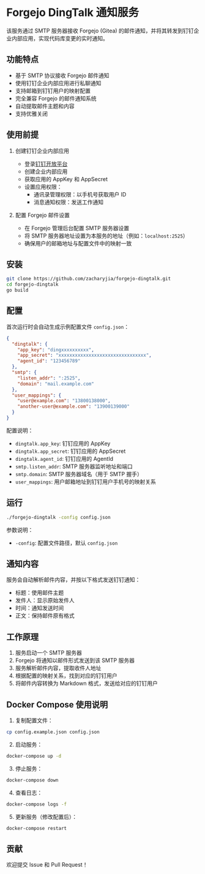 # Forgejo DingTalk 通知服务

该服务通过 SMTP 服务器接收 Forgejo (Gitea) 的邮件通知，并将其转发到钉钉企业内部应用，实现代码库变更的实时通知。

## 功能特点

- 基于 SMTP 协议接收 Forgejo 邮件通知
- 使用钉钉企业内部应用进行私聊通知
- 支持邮箱到钉钉用户的映射配置
- 完全兼容 Forgejo 的邮件通知系统
- 自动提取邮件主题和内容
- 支持优雅关闭

## 使用前提

1. 创建钉钉企业内部应用
   - 登录[钉钉开放平台](https://open.dingtalk.com/)
   - 创建企业内部应用
   - 获取应用的 AppKey 和 AppSecret
   - 设置应用权限：
     - 通讯录管理权限：以手机号获取用户 ID
     - 消息通知权限：发送工作通知

2. 配置 Forgejo 邮件设置
   - 在 Forgejo 管理后台配置 SMTP 服务器设置
   - 将 SMTP 服务器地址设置为本服务的地址（例如：`localhost:2525`）
   - 确保用户的邮箱地址与配置文件中的映射一致

## 安装

```bash
git clone https://github.com/zacharyjia/forgejo-dingtalk.git
cd forgejo-dingtalk
go build
```

## 配置

首次运行时会自动生成示例配置文件 `config.json`：

```json
{
  "dingtalk": {
    "app_key": "dingxxxxxxxxxx",
    "app_secret": "xxxxxxxxxxxxxxxxxxxxxxxxxxxxxxxx",
    "agent_id": "123456789"
  },
  "smtp": {
    "listen_addr": ":2525",
    "domain": "mail.example.com"
  },
  "user_mappings": {
    "user@example.com": "13800138000",
    "another-user@example.com": "13900139000"
  }
}
```

配置说明：
- `dingtalk.app_key`: 钉钉应用的 AppKey
- `dingtalk.app_secret`: 钉钉应用的 AppSecret
- `dingtalk.agent_id`: 钉钉应用的 AgentId
- `smtp.listen_addr`: SMTP 服务器监听地址和端口
- `smtp.domain`: SMTP 服务器域名（用于 SMTP 握手）
- `user_mappings`: 用户邮箱地址到钉钉用户手机号的映射关系

## 运行

```bash
./forgejo-dingtalk -config config.json
```

参数说明：
- `-config`: 配置文件路径，默认 `config.json`

## 通知内容

服务会自动解析邮件内容，并按以下格式发送钉钉通知：

- 标题：使用邮件主题
- 发件人：显示原始发件人
- 时间：通知发送时间
- 正文：保持邮件原有格式

## 工作原理

1. 服务启动一个 SMTP 服务器
2. Forgejo 将通知以邮件形式发送到该 SMTP 服务器
3. 服务解析邮件内容，提取收件人地址
4. 根据配置的映射关系，找到对应的钉钉用户
5. 将邮件内容转换为 Markdown 格式，发送给对应的钉钉用户


## Docker Compose 使用说明

1. 复制配置文件：
```bash
cp config.example.json config.json
```

2. 启动服务：
```bash
docker-compose up -d
```

3. 停止服务：
```bash
docker-compose down
```

4. 查看日志：
```bash
docker-compose logs -f
```

5. 更新服务（修改配置后）：
```bash
docker-compose restart
```

## 贡献

欢迎提交 Issue 和 Pull Request！
